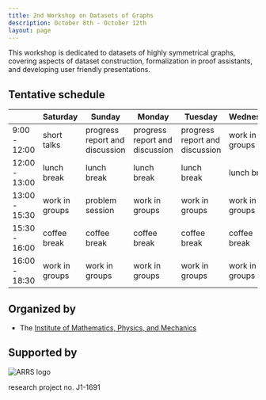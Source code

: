 ```yaml
---
title: 2nd Workshop on Datasets of Graphs
description: October 8th - October 12th
layout: page
---
```


This workshop is dedicated to datasets of highly symmetrical graphs, covering aspects of dataset construction, formalization in proof assistants, and developing user friendly presentations.

## Tentative schedule

|               | Saturday       | Sunday                         | Monday                         | Tuesday                        | Wednesday      |
|---------------|----------------|--------------------------------|--------------------------------|--------------------------------|----------------|
|  9:00 - 12:00 | short talks    | progress report and discussion | progress report and discussion | progress report and discussion | work in groups |
| 12:00 - 13:00 | lunch break    | lunch break                    | lunch break                    | lunch break                    | lunch break    |
| 13:00 - 15:30 | work in groups | problem session                | work in groups                 | work in groups                 | work in groups |
| 15:30 - 16:00 | coffee break   | coffee break                   | coffee break                   | coffee break                   | coffee break   |
| 16:00 - 18:30 | work in groups | work in groups                 | work in groups                 | work in groups                 | work in groups |

## Organized by

* The [Institute of Mathematics, Physics, and Mechanics](http://www.imfm.si/)

## Supported by

![ARRS logo](arrs-logo.png)

research project no. J1-1691
